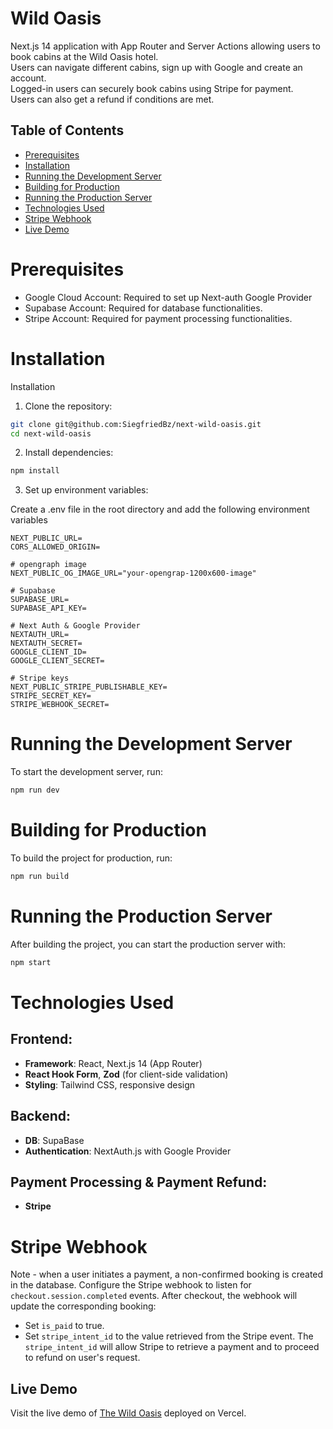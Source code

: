 # Wild Oasis

Next.js 14 application with App Router and Server Actions allowing users to book cabins at the Wild Oasis hotel.  
Users can navigate different cabins, sign up with Google and create an account.  
Logged-in users can securely book cabins using Stripe for payment.  
Users can also get a refund if conditions are met.

## Table of Contents
- [Prerequisites](#prerequisites)
- [Installation](#installation)
- [Running the Development Server](#running-the-development-server)
- [Building for Production](#building-for-production)
- [Running the Production Server](#running-the-production-server)
- [Technologies Used](#technologies-used)
- [Stripe Webhook](#stripe-webhook)
- [Live Demo](#live-demo)

# Prerequisites
- Google Cloud Account: Required to set up Next-auth Google Provider
- Supabase Account: Required for database functionalities.
- Stripe Account: Required for payment processing functionalities.

# Installation
Installation

1. Clone the repository:
```bash
git clone git@github.com:SiegfriedBz/next-wild-oasis.git
cd next-wild-oasis
```

2. Install dependencies:
```bash
npm install
```

3. Set up environment variables:

Create a .env file in the root directory and add the following environment variables

    NEXT_PUBLIC_URL=
    CORS_ALLOWED_ORIGIN=
    
    # opengraph image
    NEXT_PUBLIC_OG_IMAGE_URL="your-opengrap-1200x600-image"
    
    # Supabase
    SUPABASE_URL=
    SUPABASE_API_KEY=
    
    # Next Auth & Google Provider
    NEXTAUTH_URL=
    NEXTAUTH_SECRET=
    GOOGLE_CLIENT_ID=
    GOOGLE_CLIENT_SECRET=
    
    # Stripe keys
    NEXT_PUBLIC_STRIPE_PUBLISHABLE_KEY=
    STRIPE_SECRET_KEY=
    STRIPE_WEBHOOK_SECRET=
    

# Running the Development Server
To start the development server, run:

```bash
npm run dev
  ```

# Building for Production
To build the project for production, run:

```bash
npm run build
```

# Running the Production Server
After building the project, you can start the production server with:

```bash
npm start
```

# Technologies Used

## Frontend:
- **Framework**: React, Next.js 14 (App Router)
- **React Hook Form**, **Zod** (for client-side validation)
- **Styling**: Tailwind CSS, responsive design

## Backend:
- **DB**: SupaBase
- **Authentication**: NextAuth.js with Google Provider

## Payment Processing & Payment Refund:
- **Stripe**

# Stripe Webhook
Note - when a user initiates a payment, a non-confirmed booking is created in the database.
Configure the Stripe webhook to listen for `checkout.session.completed` events. 
After checkout, the webhook will update the corresponding booking:
- Set `is_paid` to true.
- Set `stripe_intent_id` to the value retrieved from the Stripe event.
The `stripe_intent_id` will allow Stripe to retrieve a payment and to proceed to refund on user's request.

## Live Demo
Visit the live demo of [The Wild Oasis](https://next-wild-oasis.vercel.app/) deployed on Vercel.
